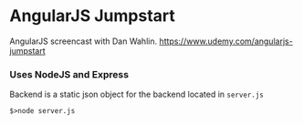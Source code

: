 # AngularJS Jumpstart

AngularJS screencast with Dan Wahlin.
https://www.udemy.com/angularjs-jumpstart

### Uses NodeJS and Express

Backend is a static json object for the backend located in `server.js`

`$>node server.js`

